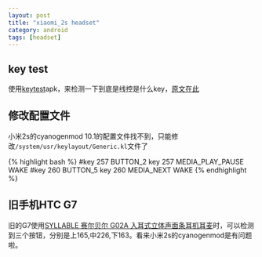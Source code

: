 ```yaml
---
layout: post
title: "xiaomi_2s headset"
category: android
tags: [headset]
---
```


## key test ##

使用[keytest](https://github.com/chrisboyle/keytest/downloads)apk，来检测一下到底是线控是什么key，[原文在此](http://forum.xda-developers.com/nexus-4/general/guide-headset-controls-t1997277)

## 修改配置文件 ##
小米2s的cyanogenmod 10.1的配置文件找不到，只能修改`/system/usr/keylayout/Generic.kl`文件了


{% highlight bash %}
#key 257   BUTTON_2
key 257   MEDIA_PLAY_PAUSE        WAKE
#key 260   BUTTON_5
key 260   MEDIA_NEXT    WAKE
{% endhighlight %}

## 旧手机HTC G7 ##

旧的G7使用[SYLLABLE 赛尔贝尔 G02A 入耳式立体声面条耳机耳麦](http://www.amazon.cn/gp/product/B00EP5EA9I/ref=oh_details_o00_s00_i00?ie=UTF8&psc=1)时，可以检测到三个按钮，分别是上165,中226,下163。看来小米2s的cyanogenmod是有问题啦。
